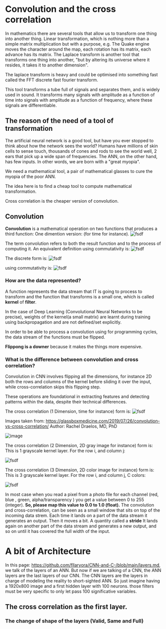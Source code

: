 # Convolution and the cross correlation



In mathematics there are several tools that allow us to transform one thing into another thing.
Linear transformation, which is nothing more than a simple matrix multiplication but with a purpose, e.g.
The Quake engine moves the character around the map, each rotation has its matrix, each advance has its matrix.
The Laplace transform is another tool that transforms one thing into another, "but by altering its universe where it resides,
 it takes it to another dimension". 

The laplace transform is heavy and could be optimised into something fast called the FFT discrete fast fourier transform.

This tool transforms a tube full of signals and separates them, and is widely used in sound.
It transforms many signals with amplitude as a function of time into signals with amplitude
as a function of frequency, where these signals are differentiable.

## The reason of the need of a tool of transformation

The artificial neural network is a good tool, but have you ever stopped to think about how the network sees the world?
Humans have millions of skin cells to sense touch, thousands of cones and rods to see the world well,
2 ears that pick up a wide span of frequencies.
The ANN, on the other hand, has few inputs. In other words, we are born with a "great myopia". 

We need a mathematical tool, a pair of mathematical glasses to cure the myopia of the poor ANN.

The idea here is to find a cheap tool to compute mathematical transformation.

Cross correlation is the cheaper version of convolution.

## Convolution

**Convolution** is a mathematical operation on two functions that produces a third function:
One dimention version: (for time for instance).
![fsdf](https://latex.codecogs.com/svg.image?(f\ast&space;g)(t):=\int_{-\infty}^{\infty}f(\tau)g(t-\tau)d\tau)

The term convolution refers to both the result function and to the process of computing it.
An equivalent definition using commutativity is: 
![fsdf](https://latex.codecogs.com/svg.image?(f\ast&space;g)(t):=\int_{-\infty}^{\infty}f(t-\tau)g(\tau)d\tau)

The discrete form is:
![fsdf](https://latex.codecogs.com/svg.image?(f&space;\ast&space;g)[n]=\sum_{m=-\infty}^{\infty}&space;f[m]&space;g[n-m])

using commutativity is: 
![fsdf](https://latex.codecogs.com/svg.image?(f&space;\ast&space;g)[n]=\sum_{m=-\infty}^{\infty}&space;f[n-m]&space;g[m])

### How are the data represented?

A function represents the data stream that IT is going to process to transform and
the function that transforms is a small one, which is called **kernel** of **filter**.

In the case of Deep Learning (Convolutional Neural Networks to be precise), weights of the kernel(a small matrix) are
learnt during training using backpropagation and are not defined/set explicitly.

In order to be able to process a convolution using for programming cycles, the data stream of the functions must be flipped.

**Flippong is a downer** because it makes the things more expensive.


### What is the difference between convolution and cross correlation?

Convolution in CNN involves flipping all the dimensions, for instance 2D both the rows and columns of the kernel before sliding it over the input,
while cross-correlation skips this flipping step.

These operations are foundational in extracting features and detecting patterns within the data, despite their technical differences.

The cross correlation (1 Dimension, time for instance) form is:
![fsdf](https://latex.codecogs.com/svg.image?(f&space;\star&space;g)[n]=\sum_{m=-\infty}^{\infty}&space;f[n+m]&space;g[m])

Images taken from: https://glassboxmedicine.com/2019/07/26/convolution-vs-cross-correlation/
Author: Rachel Draelos, MD, PhD

![image](https://glassboxmedicine.com/wp-content/uploads/2019/07/6_image_expanded.png)

The cross correlation (2 Dimension, 2D gray image for instance) form is:
This is 1 grayscale kernel layer.
For the row i, and column j:

![fsdf](https://latex.codecogs.com/svg.image?(A&space;\star&space;W)[i][j]=\sum_{i'=0}^{k-1}\sum_{j'=0}^{k-1}&space;A[i+i'][j+j']&space;W[i][j])

The cross correlation (3 Dimension, 2D color image for instance) form is:
This is 3 grayscale kernel layer.
For the row i, and column j, C colors:

![fsdf](https://latex.codecogs.com/svg.image?(A&space;\star&space;W)[i][j]=\sum_{i'=0}^{k-1}\sum_{j'=0}^{k-1}\sum_{c=0}^{C-1}&space;A[i+i'][j+j'][c]&space;W[c][i][j])

In most case when you read a pixel from a photo file for each channel (red, blue , green, alpha/transparency ) you get a value between 0 to 255 (integer).
**So, please map this value to 0.0 to 1.0 (float).**
The convolution and cross-correlation, can be seen as a small window that sits on top of the incoming data strem.
Each time it lands on a part of the data stream it generates an output. Then it moves a bit.
A quantity called a **stride** It lands again on another part of the data stream and generates a new output,
and so on until it has covered the full width of the input. 

# A bit of Architecture

In this page: https://github.com/fllaryora/CNN-and-C-/blob/main/layers.md, we talk of the layers of an ANN.
But now if we are talking of a CNN, the ANN layers are the last layers of our CNN.
The CNN layers are the layers in charge of modeling the reality to short-sighted ANN.
So just imagine having a 1920x800 image and a first hidden layer with 100 neurons.
those filters must be very specific to only let pass 100 significative variables.



## The cross correlation as the first layer.

### The change of shape of the layers (Valid, Same and Full)


